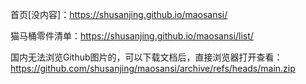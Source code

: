 首页[没内容]：https://shusanjing.github.io/maosansi/

猫马桶零件清单：https://shusanjing.github.io/maosansi/list/

国内无法浏览Github图片的，可以下载文档后，直接浏览器打开查看：https://github.com/shusanjing/maosansi/archive/refs/heads/main.zip

